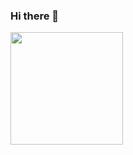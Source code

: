 ### Hi there 👋

<img height="180em" src="https://github-readme-stats.vercel.app/api?username=Kamrun&show_icons=true&hide_border=true&&count_private=true&include_all_commits=true" />
<!--
**kamrunfosterc/kamrunfosterc** is a ✨ _special_ ✨ repository because its `README.md` (this file) appears on your GitHub profile.

Here are some ideas to get you started:

- 🔭 I’m currently working on ...
- 🌱 I’m currently learning ...
- 👯 I’m looking to collaborate on ...
- 🤔 I’m looking for help with ...
- 💬 Ask me about ...
- 📫 How to reach me: ...
- 😄 Pronouns: ...
- ⚡ Fun fact: ...
-->
